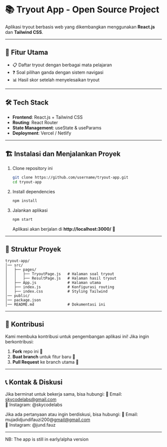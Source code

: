 # 📚 Tryout App - Open Source Project  
Aplikasi tryout berbasis web yang dikembangkan menggunakan **React.js** dan **Tailwind CSS**.  

---

## 🚀 Fitur Utama  
- 📋 Daftar tryout dengan berbagai mata pelajaran  
- ❓ Soal pilihan ganda dengan sistem navigasi  
- 📊 Hasil skor setelah menyelesaikan tryout  

---

## 🛠 Tech Stack  
- **Frontend**: React.js + Tailwind CSS  
- **Routing**: React Router  
- **State Management**: useState & useParams  
- **Deployment**: Vercel / Netlify  

---

## 🏗 Instalasi dan Menjalankan Proyek  

1. Clone repository ini  
   ```bash
   git clone https://github.com/username/tryout-app.git
   cd tryout-app
   ```
2. Install dependencies  
   ```bash
   npm install
   ```
3. Jalankan aplikasi  
   ```bash
   npm start
   ```
   Aplikasi akan berjalan di **http://localhost:3000/** 🚀  

---

## 📌 Struktur Proyek  
```
tryout-app/
│── src/
│   ├── pages/
│   │   ├── TryoutPage.js   # Halaman soal tryout
│   │   ├── ResultPage.js   # Halaman hasil tryout
│   ├── App.js              # Halaman utama
│   ├── index.js            # Konfigurasi routing
│   ├── index.css           # Styling Tailwind
│── public/
│── package.json
│── README.md               # Dokumentasi ini
```

---

## 🤝 Kontribusi  
Kami membuka kontribusi untuk pengembangan aplikasi ini! Jika ingin berkontribusi:  
1. **Fork** repo ini 🍴  
2. **Buat branch** untuk fitur baru 🔧  
3. **Pull Request** ke branch utama 🚀  

---

## 📞 Kontak & Diskusi  
Jika berminat untuk bekerja sama, bisa hubungi: 
📩 Email: skycodelabs@gmail.com  
💬 Instagram: @skycodelabs

Jika ada pertanyaan atau ingin berdiskusi, bisa hubungi: 
📩 Email: mujadidjundifauzi200@gmail@gmail.com  
💬 Instagram: @jund.fauz

---

NB: The app is still in early/alpha version
